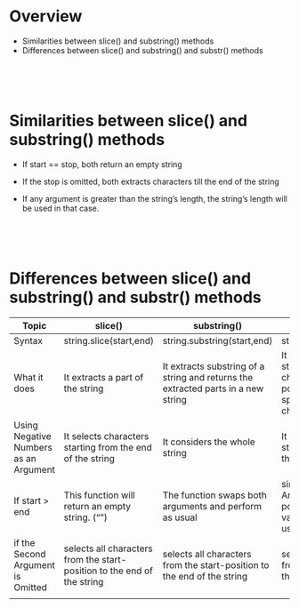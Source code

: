 # Overview

- Similarities between slice() and substring() methods
- Differences between slice() and substring() and substr() methods

&nbsp;

&nbsp;

# Similarities between slice() and substring() methods

- If start == stop, both return an empty string

- If the stop is omitted, both extracts characters till the end of the string

- If any argument is greater than the string’s length, the string’s length will be used in that case.

&nbsp;

&nbsp;

# Differences between slice() and substring() and substr() methods

| Topic                                 | slice()                                                                 | substring()                                                                       | substr()                                                                                                                            | Remark                             |
| ------------------------------------- | ----------------------------------------------------------------------- | --------------------------------------------------------------------------------- | ----------------------------------------------------------------------------------------------------------------------------------- | ---------------------------------- |
| Syntax                                | string.slice(start,end)                                                 | string.substring(start,end)                                                       | string.substr(start,length)                                                                                                         | slice()==substring()               |
| What it does                          | It extracts a part of the string                                        | It extracts substring of a string and returns the extracted parts in a new string | It extracts parts of a string, beginning at the character at the specified position, and returns the specified number of characters | slice()==substring()               |
| Using Negative Numbers as an Argument | It selects characters starting from the end of the string               | It considers the whole string                                                     | It selects characters starting from the end of the string                                                                           | slice()==substr()                  |
| If start > end                        | This function will return an empty string. (“”)                         | The function swaps both arguments and perform as usual                            | since the Second Argument is NOT a position, but length value, it will perform as usual, with no problems                           | slice() != substring() != substr() |
| if the Second Argument is Omitted     | selects all characters from the start-position to the end of the string | selects all characters from the start-position to the end of the string           | selects all characters from the start-position to the end of the string                                                             | slice() == substring() == substr() |
|                                       |                                                                         |                                                                                   |                                                                                                                                     |                                    |
